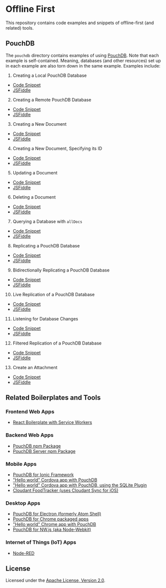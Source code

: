 # Offline First

This repository contains code examples and snippets of offline-first (and related) tools.

## PouchDB

The `pouchdb` directory contains examples of using [PouchDB](http://pouchdb.com/). Note that each example is self-contained. Meaning, databases (and other resources) set up in each example are also torn down in the same example. Examples include:

1. Creating a Local PouchDB Database
 * [Code Snippet](pouchdb/01-create-local-database.js)
 * [JSFiddle](https://jsfiddle.net/bradleyholt/bLjyLk4p/)
2. Creating a Remote PouchDB Database
 * [Code Snippet](pouchdb/02-create-remote-database.js)
 * [JSFiddle](https://jsfiddle.net/bradleyholt/t0k2hbvy/)
3. Creating a New Document
 * [Code Snippet](pouchdb/03-create-document-post.js)
 * [JSFiddle](https://jsfiddle.net/bradleyholt/9ybkvnqr/)
4. Creating a New Document, Specifying its ID
 * [Code Snippet](pouchdb/04-create-document-put.js)
 * [JSFiddle](https://jsfiddle.net/bradleyholt/b2ro0jyc/)
5. Updating a Document
 * [Code Snippet](pouchdb/05-update-document.js)
 * [JSFiddle](https://jsfiddle.net/bradleyholt/8uf9pssu/)
6. Deleting a Document
 * [Code Snippet](pouchdb/06-delete-document.js)
 * [JSFiddle](https://jsfiddle.net/bradleyholt/421gbegm/)
7. Querying a Database with `allDocs`
 * [Code Snippet](pouchdb/07-query-database-all-docs.js)
 * [JSFiddle](https://jsfiddle.net/bradleyholt/wkmdzLgL/)
8. Replicating a PouchDB Database
 * [Code Snippet](pouchdb/08-replicate-database.js)
 * [JSFiddle](https://jsfiddle.net/bradleyholt/2Lrfoamp/)
9. Bidirectionally Replicating a PouchDB Database
 * [Code Snippet](pouchdb/09-replicate-database-bidirectional.js)
 * [JSFiddle](https://jsfiddle.net/bradleyholt/2zzLrj3f/)
10. Live Replication of a PouchDB Database
 * [Code Snippet](pouchdb/10-replicate-database-live.js)
 * [JSFiddle](https://jsfiddle.net/bradleyholt/enozjafe/)
11. Listening for Database Changes
 * [Code Snippet](pouchdb/11-database-changes.js)
 * [JSFiddle](https://jsfiddle.net/bradleyholt/ykgf0xtc/)
12. Filtered Replication of a PouchDB Database
 * [Code Snippet](pouchdb/12-replicate-database-filtered.js)
 * [JSFiddle](https://jsfiddle.net/bradleyholt/qgngh67x/)
13. Create an Attachment
 * [Code Snippet](pouchdb/13-create-attachment.js)
 * [JSFiddle](https://jsfiddle.net/bradleyholt/n1s0d1yk/)

## Related Boilerplates and Tools

### Frontend Web Apps

* [React Boilerplate with Service Workers](https://github.com/mbrio/react-boilerplate/tree/react-0.13-flummox-service>)

### Backend Web Apps

* [PouchDB npm Package](https://www.npmjs.com/package/pouchdb)
* [PouchDB Server npm Package](https://www.npmjs.com/package/pouchdb-server)

### Mobile Apps

* [PouchDB for Ionic Framework](https://github.com/nolanlawson/pouchdb-ionic)
* ["Hello world" Cordova app with PouchDB](https://github.com/nolanlawson/pouchdb-cordova-hello-world)
* ["Hello world" Cordova app with PouchDB, using the SQLite Plugin](https://github.com/nolanlawson/pouchdb-cordova-hello-world-with-sqlite-plugin)
* [Cloudant FoodTracker (uses Cloudant Sync for iOS)](https://github.com/ibm-cds-labs/cloudant-food-tracker)

### Desktop Apps

* [PouchDB for Electron (formerly Atom Shell)](https://github.com/nolanlawson/pouchdb-electron)
* [PouchDB for Chrome packaged apps](https://github.com/nolanlawson/pouchdb-chrome-app)
* ["Hello world" Chrome app with PouchDB](https://github.com/nolanlawson/pouchdb-chrome-app-hello-world)
* [PouchDB for NW.js (aka Node-Webkit)](https://github.com/nolanlawson/pouchdb-nw)

### Internet of Things (IoT) Apps

* [Node-RED](http://nodered.org/)

## License

Licensed under the [Apache License, Version 2.0](LICENSE.txt).
